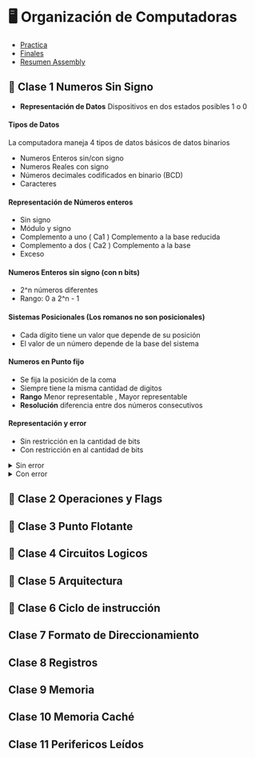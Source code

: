 # 🖥️ Organización de Computadoras

- [Practica](/Documentos/Practica.md)
- [Finales](/Documentos/Finales.md)
- [Resumen Assembly](/Documentos/resumenAssembly.md)

## 📘 Clase 1 Numeros Sin Signo
- **Representación de Datos** Dispositivos en dos estados posibles 1 o 0
#### **Tipos de Datos** 
La computadora maneja 4 tipos de datos básicos de datos binarios
  - Numeros Enteros sin/con signo
  - Numeros Reales con signo
  - Números decimales codificados en binario (BCD)
  - Caracteres
#### Representación de Números enteros
  - Sin signo
  - Módulo y signo
  - Complemento a uno ( Ca1 ) Complemento a la base reducida
  - Complemento a dos ( Ca2 ) Complemento a la base
  - Exceso
#### Numeros Enteros sin signo (con n bits)
  - 2^n números diferentes
  - Rango: 0 a 2^n - 1
#### Sistemas Posicionales (Los romanos no son posicionales)
  - Cada dígito tiene un valor que depende de su posición
  - El valor de un número depende de la base del sistema
#### Numeros en Punto fijo
  - Se fija la posición de la coma
  - Siempre tiene la misma cantidad de digitos
  - **Rango** Menor representable , Mayor representable
  - **Resolución** diferencia entre dos números consecutivos

#### Representación y error
- Sin restricción en la cantidad de bits
- Con restricción en al cantidad de bits

<details><summary> Sin error </summary>

![image](https://github.com/Fabian-Martinez-Rincon/Fabian-Martinez-Rincon/assets/55964635/fdd16909-781d-44c6-8d09-199b0616fcec)
</details>

<details><summary> Con error </summary>



</details>



## 🏁 Clase 2 Operaciones y Flags

## 📙 Clase 3 Punto Flotante

## 📕 Clase 4 Circuitos Logicos

## 📓 Clase 5 Arquitectura

## 📔 Clase 6 Ciclo de instrucción

## Clase 7 Formato de Direccionamiento

## Clase 8 Registros

## Clase 9 Memoria

## Clase 10 Memoria Caché

## Clase 11 Perifericos Leídos